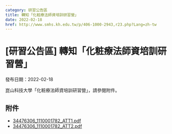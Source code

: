 ```yaml
---
category: 研習公告區
title: 轉知「化粧療法師資培訓研習營」
date: 2022-02-18
href: http://www.smhs.kh.edu.tw/p/406-1000-2943,r23.php?Lang=zh-tw
---
```


# [研習公告區] 轉知「化粧療法師資培訓研習營」

發布日期：2022-02-18

崑山科技大學「化粧療法師資培訓研習營」，請參閱附件。

## 附件

- [34476306_1110001782_ATT1.pdf](https://www.smhs.kh.edu.tw/var/file/0/1000/attach/33/pta_2662_4846463_66762.pdf)
- [34476306_1110001782_ATT2.pdf](https://www.smhs.kh.edu.tw/var/file/0/1000/attach/33/pta_2663_2881538_66763.pdf)
